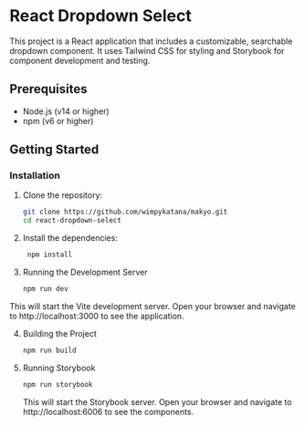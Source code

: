 # React Dropdown Select

This project is a React application that includes a customizable, searchable dropdown component. It uses Tailwind CSS for styling and Storybook for component development and testing.

## Prerequisites

- Node.js (v14 or higher)
- npm (v6 or higher)

## Getting Started

### Installation

1. Clone the repository:

   ```bash
   git clone https://github.com/wimpykatana/makyo.git
   cd react-dropdown-select
   ```

2. Install the dependencies:

   ```bash
    npm install
    ```

3. Running the Development Server

   ```bash
   npm run dev
   ```

  This will start the Vite development server. Open your browser and navigate to http://localhost:3000 to see the application.

4. Building the Project

    ```bash
    npm run build
    ```

5. Running Storybook
 
    ```bash
    npm run storybook
    ```

    This will start the Storybook server. Open your browser and navigate to http://localhost:6006 to see the components.